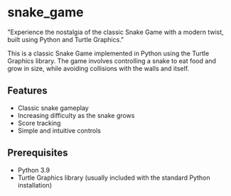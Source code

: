 # snake_game
"Experience the nostalgia of the classic Snake Game with a modern twist, built using Python and Turtle Graphics."

This is a classic Snake Game implemented in Python using the Turtle Graphics library. The game involves controlling a snake to eat food and grow in size, while avoiding collisions with the walls and itself.
## Features

- Classic snake gameplay
- Increasing difficulty as the snake grows
- Score tracking
- Simple and intuitive controls

## Prerequisites

- Python 3.9
- Turtle Graphics library (usually included with the standard Python installation)
